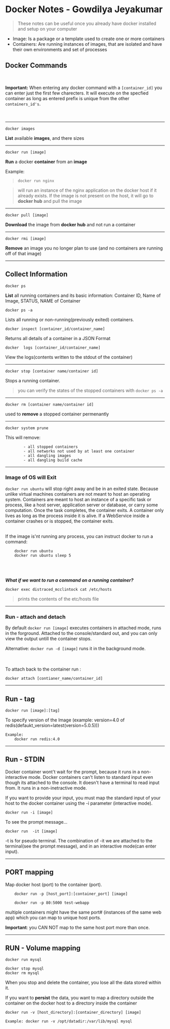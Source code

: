 #  Docker Notes - Gowdilya Jeyakumar
>These notes can be useful once you already have docker installed and setup on your computer

* Image: Is a package or a template used to create one or more containers
* Containers: Are running instances of images, that are isolated and have their own environments and set of processes

## Docker Commands
<br/>

**Important:** 
When entering any docker command with a `[container_id]` you can enter just the first few charecters. It will execute on the specfied container as long as entered prefix is unique from the other `containers_id's`.
<br/>
<br/>
<br/>
***
    docker images

 **List** available **images**, and there sizes



*** 


    docker run [image]

**Run** a docker **container** from an **image**

Example:
        
>`docker run nginx`

> will run an instance of the nginx application on the docker host if it already exists. If the image is not present on the host, it will go to **docker hub** and pull the image

***



    docker pull [image]

 **Download** the image from **docker hub** and not run a container



***



    docker rmi [image]

 **Remove** an image you no longer plan to use (and no containers are running off of that image)

***
## Collect Information

    docker ps

 **List** all running containers and its basic information: Container ID, Name of Image, STATUS, NAME of Container


   
    docker ps -a

Lists all running or non-running(previously exited) containers.


    docker inspect [container_id/container_name]

Returns all details of a container in a JSON Format

    docker  logs [container_id/container_name]

View the logs(contents written to the stdout of the container)
***

    docker stop [container name/container id]

Stops a running container.

> you can verify the states of the stopped containers with `docker ps -a`

***

    docker rm [container name/container id]

 used to **remove** a stopped container permenantly

***

    docker system prune

This will remove:

            - all stopped containers
            - all networks not used by at least one container
            - all dangling images
            - all dangling build cache

***

### Image of OS will Exit
`docker run ubuntu` will stop right away and be in an exited state.
Because unlike virtual machines containers are not meant to host an operating system. Containers are meant to host an instance of a specific task or process, like a host server, application server or database, or carry some computation. Once the task completes, the container exits. A container only lives as long as the process inside it is alive. If a WebService inside a container crashes or is stopped, the container exits.
<br/>
<br/>

If the image is'nt running any process, you can instruct docker to run a command:

        docker run ubuntu
        docker run ubuntu sleep 5
<br/>
<br/>

***What if we want to run a command on a running container?***

    docker exec distraced_mcclintock cat /etc/hosts
> prints the contents of the etc/hosts file

***

### Run - attach and detach
By default `docker run [image]` executes containers in attached mode, runs in the forground. Attached to the console/standard out, and you can only view the output untill the container stops.

Alternative: `docker run -d [image]` runs it in the background mode.

<br/>
<br/>
To attach back to the container run :

    docker attach [contianer_name/container_id]
***

## Run - tag

    docker run [image]:[tag]

To specify version of the Image (example: version=4.0 of redis(defaukt_version=latest(version=5.0.5))) 

    Example:
        docker run redis:4.0

---

## Run - STDIN

Docker container wont't wait for the prompt, because it runs in a non-interactive mode. Docker containers can't listen to standard input even though its attached to the console. It doesn't have a terminal to read input from. It runs in a non-inetractive mode.

If you want to provide your input, you must map the standard input of your host to the docker container using the -i parameter (interactive mode).

    docker run -i [image]

To see the prompt message...

    docker run  -it [image]

-t is for pseudo terminal. The combination of -it we are attached to the terminal(see the prompt message), and in an interactive mode(can enter input).

---

## PORT mapping

Map docker host (port) to the container (port).

        docker run -p [host_port]:[container_port] [image]      

        docker run -p 80:5000 test-webapp

multiple containers might have the same port# (instances of the same web app) which you can map to unique host ports.

**Important**: you CAN NOT map to the same host port more than once.

---
## RUN - Volume mapping

    docker run mysql

    docker stop mysql
    docker rm mysql

When you stop and delete the container, you lose all the data stored within it.

If you want to **persist** the data, you want to map a directory outside the container on the docker host to a directory inside the container

    docker run -v [host_directory]:[container_directory] [image]

    Example: docker run -v /opt/datadir:/var/lib/mysql mysql
